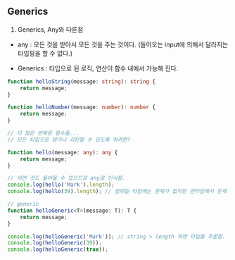 ## Generics
1. Generics, Any와 다른점
- any : 모든 것을 받아서 모든 것을 주는 것이다.
(들어오는 input에 의해서 달라지는 타입핑을 할 수 없다.)

- Generics : 타입으로 된 로직, 연산이 함수 내에서 가능해 진다.
```ts
function helloString(message: string): string {
    return message;
}

function helloNumber(message: number): number {
    return message;
}

// 더 많은 반복된 함수들...
// 모든 타입으로 받거나 리턴할 수 있도록 하려면?

function hello(message: any): any {
    return message;
}

// 어떤 것도 들어올 수 있으므로 any로 인식함.
console.log(hello('Mark').length);
console.log(hello(39).length); // 컴파일 타임에는 문제가 없지만 런타임에서 문제 발생.

// generic
function helloGeneric<T>(message: T): T {
    return message;
}

console.log(helloGeneric('Mark')); // string > length 하면 타입을 추론함.
console.log(helloGeneric(39));
console.log(helloGeneric(true));
```